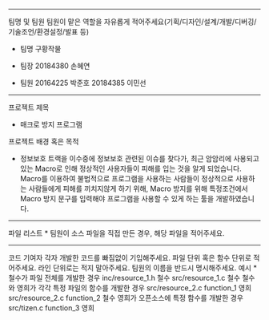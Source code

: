 ------------------------------------------------------------------------------------------------------------------------------
팀명 및 팀원
팀원이 맡은 역할을 자유롭게 적어주세요(기획/디자인/설계/개발/디버깅/기술조언/환경설정/발표 등)


- 팀명 
구황작물

- 팀장
20184380 손혜연

- 팀원
20164225 박준호
20184385 이민선

------------------------------------------------------------------------------------------------------------------------------

프로젝트 제목

- 매크로 방지 프로그램

프로젝트 배경 혹은 목적

- 정보보호 트랙을 이수중에 정보보호 관련된 이슈를 찾다가, 최근 암암리에 사용되고 있는 Macro로 인해 정상적인 사용자들이 피해를 입는 것을 알게 되었습니다.
Macro를 이용하여 불법적으로 프로그램을 사용하는 사람들이 정상적으로 사용하는 사람들에게 피해를 끼치지않게 하기 위해, Macro 방지를 위해 특정조건에서
Macro 방지 문구를 입력해야 프로그램을 사용할 수 있게 하는 툴을 개발하였습니다. 

------------------------------------------------------------------------------------------------------------------------------

파일 리스트 * 팀원이 소스 파일을 직접 만든 경우, 해당 파일을 적어주세요.

------------------------------------------------------------------------------------------------------------------------------
코드 기여자
각자 개발한 코드를 빠짐없이 기입해주세요.
파일 단위 혹은 함수 단위로 적어주세요.
라인 단위로는 적지 말아주세요.
팀원의 이름을 반드시 명시해주세요.
예시 * 철수가 파일 전체를 개발한 경우
inc/resource_1.h 철수
src/resource_1.c 철수
철수와 영희가 각각 특정 파일의 함수를 개발한 경우
src/resource_2.c function_1 영희
src/resource_2.c function_2 철수
영희가 오픈소스에 특정 함수를 개발한 경우
src/tizen.c function_3 영희
